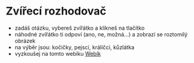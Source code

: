 # Zvířecí rozhodovač

- zadáš otázku, vybereš zvířátko a klikneš na tlačítko
- náhodné zvířátko ti odpoví (ano, ne, možná...) a zobrazí se roztomilý obrázek
- na výběr jsou: kočičky, pejsci, králíčci, kůzlátka
- vyzkoušej na tomto webíku [Webík](http://nemcovaa.borec.cz/kociciRozhodovac.html)